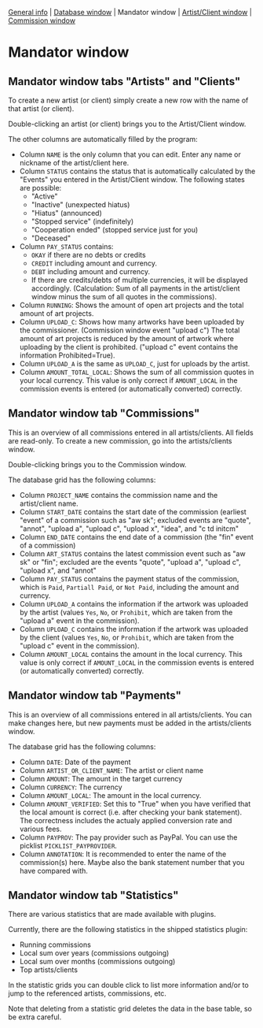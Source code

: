 
[General info](README.md) | [Database window](HELP_DatabaseWindow.md) | Mandator window | [Artist/Client window](HELP_ArtistClientWindow.md) | [Commission window](HELP_CommissionWindow.md)

# Mandator window

## Mandator window tabs "Artists" and "Clients"

To create a new artist (or client) simply create a new row with the name of that artist (or client).

Double-clicking an artist (or client) brings you to the Artist/Client window.

The other columns are automatically filled by the program:
- Column `NAME` is the only column that you can edit. Enter any name or nickname of the artist/client here.
- Column `STATUS` contains the status that is automatically calculated by the "Events" you entered in the Artist/Client window. The following states are possible:
	- "Active"
	- "Inactive" (unexpected hiatus)
	- "Hiatus" (announced)
	- "Stopped service" (indefinitely)
	- "Cooperation ended" (stopped service just for you)
	- "Deceased"
- Column `PAY_STATUS` contains:
	- `OKAY` if there are no debts or credits
	- `CREDIT` including amount and currency.
	- `DEBT` including amount and currency.
	- If there are credits/debts of multiple currencies, it will be displayed accordingly. (Calculation: Sum of all payments in the artist/client window minus the sum of all quotes in the commissions).
- Column `RUNNING`: Shows the amount of open art projects and the total amount of art projects.
- Column `UPLOAD_C`: Shows how many artworks have been uploaded by the commissioner. (Commission window event "upload c") The total amount of art projects is reduced by the amount of artwork where uploading by the client is prohibited. ("upload c" event contains the information Prohibited=True).
- Column `UPLOAD_A` is the same as `UPLOAD_C`, just for uploads by the artist.
- Column `AMOUNT_TOTAL_LOCAL`: Shows the sum of all commission quotes in your local currency. This value is only correct if `AMOUNT_LOCAL` in the commission events is entered (or automatically converted) correctly.

## Mandator window tab "Commissions"

This is an overview of all commissions entered in all artists/clients. All fields are read-only. To create a new commission, go into the artists/clients window.

Double-clicking brings you to the Commission window.

The database grid has the following columns:
- Column `PROJECT_NAME` contains the commission name and the artist/client name.
- Column `START_DATE` contains the start date of the commission (earliest "event" of a commission such as "aw sk"; excluded events are "quote", "annot", "upload a", "upload c", "upload x", "idea", and "c td initcm"
- Column `END_DATE` contains the end date of a commission (the "fin" event of a commission)
- Column `ART_STATUS` contains the latest commission event such as "aw sk" or "fin"; excluded are the events "quote", "upload a", "upload c", "upload x", and "annot"
- Column `PAY_STATUS` contains the payment status of the commission, which is `Paid`, `Partiall Paid`, or `Not Paid`, including the amount and currency.
- Column `UPLOAD_A` contains the information if the artwork was uploaded by the artist (values `Yes`, `No`, or `Prohibit`, which are taken from the "upload a" event in the commission).
- Column `UPLOAD_C` contains the information if the artwork was uploaded by the client (values `Yes`, `No`, or `Prohibit`, which are taken from the "upload c" event in the commission).
- Column `AMOUNT_LOCAL` contains the amount in the local currency. This value is only correct if `AMOUNT_LOCAL` in the commission events is entered (or automatically converted) correctly.

## Mandator window tab "Payments"

This is an overview of all commissions entered in all artists/clients. You can make changes here, but new payments must be added in the artists/clients window.

The database grid has the following columns:
- Column `DATE`: Date of the payment
- Column `ARTIST_OR_CLIENT_NAME`: The artist or client name
- Column `AMOUNT`: The amount in the target currency
- Column `CURRENCY`: The currency
- Column `AMOUNT_LOCAL`: The amount in the local currency.
- Column `AMOUNT_VERIFIED`: Set this to "True" when you have verified that the local amount is correct (i.e. after checking your bank statement). The correctness includes the actualy applied conversion rate and various fees.
- Column `PAYPROV`: The pay provider such as PayPal. You can use the picklist `PICKLIST_PAYPROVIDER`.
- Column `ANNOTATION`: It is recommended to enter the name of the commission(s) here. Maybe also the bank statement number that you have compared with.

## Mandator window tab "Statistics"

There are various statistics that are made available with plugins.

Currently, there are the following statistics in the shipped statistics plugin:
- Running commissions
- Local sum over years (commissions outgoing)
- Local sum over months (commissions outgoing)
- Top artists/clients

In the statistic grids you can double click to list more information and/or to jump to the referenced artists, commissions, etc.

Note that deleting from a statistic grid deletes the data in the base table, so be extra careful.

